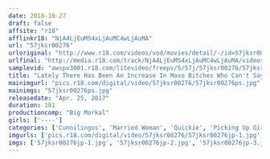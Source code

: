 ```yaml
---
date: 2018-10-27
draft: false
affsite: "r18"
afflinkr18: "NjA4LjEuMS4xLjAuMC4wLjAuMA"
url: "57jksr00276"
urloriginal: "http://www.r18.com/videos/vod/movies/detail/-/id=57jksr00276"
urlfinal: "http://media.r18.com/track/NjA4LjEuMS4xLjAuMC4wLjAuMA/videos/vod/movies/detail/-/id=57jksr00276"
samplevid: "awspv3001.r18.com/litevideo/freepv/5/57j/57jksr00276/57jksr00276_dmb_w.mp4"
title: "Lately There Has Been An Increase In Maso Bitches Who Can't Say No We're Hunting For Fuckable Married Woman Babes Who Are Secretly Working As AV Actresses We Went Picking Up Girls And Finding Easy Slutty Housewives We Went From Discovery To Quickie Sex A Horny Actress Transformation Plan In Mitaka"
mainimgurl: "pics.r18.com/digital/video/57jksr00276/57jksr00276ps.jpg"
mainimgs: "57jksr00276ps.jpg"
releasedate: "Apr. 25, 2017"
duration: 181
productioncomp: "Big Morkal"
girls: ['----']
categories: ['Cunnilingus', 'Married Woman', 'Quickie', 'Picking Up Girls', 'Amateur', 'Big Vibrator', 'Hi-Def']
imgurls: ['pics.r18.com/digital/video/57jksr00276/57jksr00276jp-1.jpg', 'pics.r18.com/digital/video/57jksr00276/57jksr00276jp-2.jpg', 'pics.r18.com/digital/video/57jksr00276/57jksr00276jp-3.jpg', 'pics.r18.com/digital/video/57jksr00276/57jksr00276jp-4.jpg', 'pics.r18.com/digital/video/57jksr00276/57jksr00276jp-5.jpg', 'pics.r18.com/digital/video/57jksr00276/57jksr00276jp-6.jpg', 'pics.r18.com/digital/video/57jksr00276/57jksr00276jp-7.jpg', 'pics.r18.com/digital/video/57jksr00276/57jksr00276jp-8.jpg', 'pics.r18.com/digital/video/57jksr00276/57jksr00276jp-9.jpg', 'pics.r18.com/digital/video/57jksr00276/57jksr00276jp-10.jpg', 'pics.r18.com/digital/video/57jksr00276/57jksr00276jp-11.jpg', 'pics.r18.com/digital/video/57jksr00276/57jksr00276jp-12.jpg', 'pics.r18.com/digital/video/57jksr00276/57jksr00276jp-13.jpg', 'pics.r18.com/digital/video/57jksr00276/57jksr00276jp-14.jpg', 'pics.r18.com/digital/video/57jksr00276/57jksr00276jp-15.jpg', 'pics.r18.com/digital/video/57jksr00276/57jksr00276jp-16.jpg', 'pics.r18.com/digital/video/57jksr00276/57jksr00276jp-17.jpg', 'pics.r18.com/digital/video/57jksr00276/57jksr00276jp-18.jpg', 'pics.r18.com/digital/video/57jksr00276/57jksr00276jp-19.jpg', 'pics.r18.com/digital/video/57jksr00276/57jksr00276jp-20.jpg']
imgs: ['57jksr00276jp-1.jpg', '57jksr00276jp-2.jpg', '57jksr00276jp-3.jpg', '57jksr00276jp-4.jpg', '57jksr00276jp-5.jpg', '57jksr00276jp-6.jpg', '57jksr00276jp-7.jpg', '57jksr00276jp-8.jpg', '57jksr00276jp-9.jpg', '57jksr00276jp-10.jpg', '57jksr00276jp-11.jpg', '57jksr00276jp-12.jpg', '57jksr00276jp-13.jpg', '57jksr00276jp-14.jpg', '57jksr00276jp-15.jpg', '57jksr00276jp-16.jpg', '57jksr00276jp-17.jpg', '57jksr00276jp-18.jpg', '57jksr00276jp-19.jpg', '57jksr00276jp-20.jpg']
---
```

